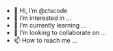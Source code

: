 - 👋 Hi, I’m @ctscode
- 👀 I’m interested in ...
- 🌱 I’m currently learning ...
- 💞️ I’m looking to collaborate on ...
- 📫 How to reach me ...

<!---
ctscode/ctscode is a ✨ special ✨ repository because its `README.md` (this file) appears on your GitHub profile.
You can click the Preview link to take a look at your changes.
--->
